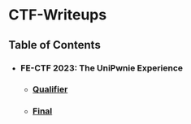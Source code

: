 # CTF-Writeups

## Table of Contents

* ### FE-CTF 2023: The UniPwnie Experience
    - ### [Qualifier](fe_ctf_2023_qualifier/README.md)
    - ### [Final](fe_ctf_2023_final/README.md)